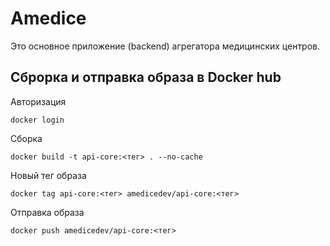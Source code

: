 # Amedice

Это основное приложение (backend) агрегатора медицинских центров.

[//]: # (## Запуск dev-версии приложения)

[//]: # ()
[//]: # (Клонировать репозиторий)

[//]: # (```)

[//]: # ($ git clone git@github.com:amedice-dev/api-core.git)

[//]: # (```)

[//]: # ()
[//]: # (Зависимости)

[//]: # (1. run [docker]&#40;https://www.docker.com&#41;)

[//]: # ()
[//]: # (Запуск )

[//]: # (```shell)

[//]: # (docker compose up -d --build)

[//]: # (```)

[//]: # ()
[//]: # (Просмотр документации)

[//]: # (```)

[//]: # (http://localhost:8000/api/doc/swagger)

[//]: # (```)

[//]: # (or)

[//]: # (```)

[//]: # (http://localhost:8000/api/doc/redoc)

[//]: # (```)

[//]: # ()
[//]: # (Остановка приложения)

[//]: # (```shell)

[//]: # (docker compose down)

[//]: # (```)

## Сброрка и отправка образа в Docker hub

Авторизация
```shell
docker login
```
Сборка
```shell
docker build -t api-core:<тег> . --no-cache
```
Новый тег образа
```shell
docker tag api-core:<тег> amedicedev/api-core:<тег>
```
Отправка образа
```shell
docker push amedicedev/api-core:<тег>
```